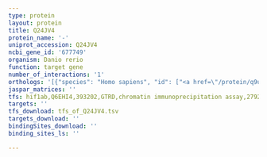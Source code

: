 ```yaml
---
type: protein
layout: protein
title: Q24JV4
protein_name: '-'
uniprot_accession: Q24JV4
ncbi_gene_id: '677749'
organism: Danio rerio
function: target gene
number_of_interactions: '1'
orthologs: '[{"species": "Homo sapiens", "id": ["<a href=\"/protein/q9unz5\">Q9UNZ5</a>"]}, {"species": "Mus musculus", "id": ["<a href=\"/protein/q8r1f0\">Q8R1F0</a>"]}, {"species": "Rattus norvegicus", "id": ["<a href=\"/protein/g3v6c7\">G3V6C7</a>", "A0A0G2KAB3"]}]'
jaspar_matrices: ''
tfs: hif1ab,Q6EHI4,393202,GTRD,chromatin immunoprecipitation assay,27924024%5Buid%5D,No
targets: ''
tfs_download: tfs_of_Q24JV4.tsv
targets_download: ''
bindingSites_download: ''
binding_sites_ls: ''

---
```

